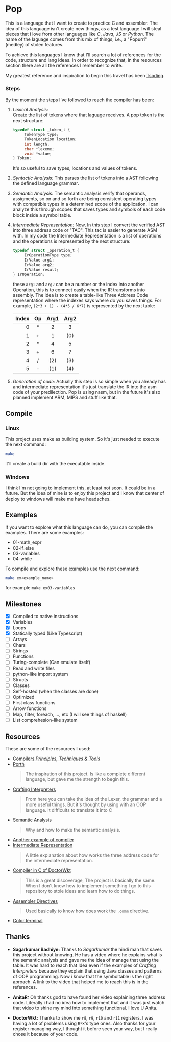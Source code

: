 # Pop

This is a language that I want to create to practice C and assembler.
The idea of this language isn't create new things, as a test language
I will steal pieces that i love from other languages like _C_, _Java_, _JS_ or _Python_.
The name of the laguage comes from this mix of things, i.e., a "Popurrí" (medley) of stolen features.

To achieve this languages I know that I'll search a lot of references for the code, structure and lang ideas. In order to recognize that, in the resources section there are all the references I remember to write.

My greatest reference and inspiration to begin this travel has been [Tsoding](https://www.youtube.com/@TsodingDaily).

### Steps

By the moment the steps I've followed to reach the compiler has been:

1. _Lexical Analysis:_  
    Create the list of tokens where that laguage receives. A pop token is the next structure:

   ```C
   typedef struct _token_t {
        TokenType type;
        TokenLocation location;
        int length;
        char *lexeme;
        void *value;
   } Token;
   ```

   It's so useful to save types, locations and values of tokens.

2. _Syntactic Analysis:_
   This parses the list of tokens into a AST following the defined language grammar.

3. _Semantic Analysis:_
   The semantic analysis verify that operands, assigments, so on and so forth
   are being consistent operating types with compatible types in a determined scope of the application.
   I can analyze this through scopes that saves types and symbols of each code block inside a symbol table.

4. _Intermediate Representation:_
   Now, In this step I convert the verified AST into three address code or "TAC". This tac is easier to generate ASM with.
   In my code the Intermediate Representation is a list of operations and the operations is represented by the next structure:

   ```C
   typedef struct _operation_t {
        IrOperationType type;
        IrValue arg1;
        IrValue arg2;
        IrValue result;
   } IrOperation;
   ```

   these `arg1` and `arg2` can be a number or the index into another Operation, this is to connect easily when the IR transforms into assembly.
   The idea is to create a table-like Three Address Code representation where the indexes says where do you saves things.
   For example, `(2*3 + 1) - (4*5 / 6*7)` is represented by the next table:

   | Index | Op  | Arg1 | Arg2 |
   | ----: | :-: | :--: | :--: |
   |     0 | \*  |  2   |  3   |
   |     1 |  +  |  1   | (0)  |
   |     2 | \*  |  4   |  5   |
   |     3 |  +  |  6   |  7   |
   |     4 |  /  | (2)  | (3)  |
   |     5 |  -  | (1)  | (4)  |

5. _Generation of code:_
   Actually this step is so simple when you already has and intermediate representation it's just translate the IR into the asm code of your predilection.
   Pop is using nasm, but in the future it's also planned implement ARM, MIPS and stuff like that.

## Compile

### Linux

This project uses make as building system.
So it's just needed to execute the next command:

```sh
make
```

it'll create a build dir with the executable inside.

### Windows

I think I'm not going to implement this, at least not soon.
It could be in a future. But the idea of mine is to enjoy this project
and I know that center of deploy to windows will make me have headaches.

## Examples

If you want to explore what this language can do, you can compile the examples.
There are some examples:

- 01-math_expr
- 02-if_else
- 03-variables
- 04-while

To compile and explore these examples use the next command:

```bash
make ex<example_name>
```

for example `make ex03-variables`

## Milestones

- [x] Compiled to native instructions
- [x] Variables
- [x] Loops
- [x] Statically typed (Like Typescript)
- [ ] Arrays
- [ ] Chars
- [ ] Strings
- [ ] Functions
- [ ] Turing-complete (Can emulate itself)
- [ ] Read and write files
- [ ] python-like import system
- [ ] Structs
- [ ] Classes
- [ ] Self-hosted (when the classes are done)
- [ ] Optimized
- [ ] First class functions
- [ ] Arrow functions
- [ ] Map, filter, foreach, ..., etc (I will see things of haskell)
- [ ] List comprehesion-like system

## Resources

These are some of the resources I used:

- [Compilers _Principles, Techniques & Tools_](https://en.wikipedia.org/wiki/Compilers:_Principles,_Techniques,_and_Tools)
- [Porth](https://gitlab.com/tsoding/porth)
  > The inspiration of this project. Is like a complete different language, but gave me the strength to begin this.
- [Crafting Interpreters](https://craftinginterpreters.com/)
  > From here you can take the idea of the Lexer, the grammar and a more useful things. But it's thought by using with an OOP language. It difficults to translate it into C
- [Semantic Analysis](https://www.youtube.com/watch?v=cC8YRnDGMwI&ab_channel=Dr.SagarkumarBadhiye)
  > Why and how to make the semantic analysis.
- [Another example of compiler](https://www.youtube.com/watch?v=-4RmhDy0A2s&list=PLRnI_2_ZWhtA_ZAzEa8uJF8wgGF0HjjEz&ab_channel=CobbCoding)
- [Intermediate Representation](https://www.youtube.com/watch?v=u2qLQep_Wzw&ab_channel=AnitaR)
  > A little explanation about how works the three address code for the intermediate representation.
- [Compiler in C of DoctorWkt](https://github.com/DoctorWkt/acwj)
  > This is a great discoverage, The project is basically the same. When I don't know how to implement something I go to this repository to stole ideas and learn how to do things.
- [Assembler Directives](https://docs.oracle.com/cd/E19253-01/817-5477/eoiyg/index.html)
  > Used basically to know how does work the `.comm` directive.
- [Color terminal](https://askubuntu.com/questions/558280/changing-colour-of-text-and-background-of-terminal)

## Thanks

- **Sagarkumar Badhiye:**
  Thanks to _Sagarkumar_ the hindi man that saves this project without knowing.
  He has a video where he explains what is the semantic analysis and gave me the idea of manage that using the table.
  It was hard to reach that Idea even if the examples of _Crafting Interpreters_
  because they explain that using Java classes and patterns of OOP programming.
  Now i know that the symboltable is the right aproach. A link to the video that helped me to reach this is in the references.

- **AnitaR:**
  Oh thanks god to have found her video explaining three address code. Literally i had no idea how to implement that and
  it was just watch that video to shine my mind into something functional. I love U Anita.

- **DoctorWkt:** Thanks to show me `r8`, `r9`, `r10` and `r11` registers. I was having a lot of problems using `R*X`'s type ones.
  Also thanks for your register managing way, I thought it before seen your way, but I really chose it because of your code.
